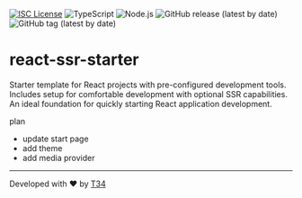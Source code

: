 [![ISC License](http://img.shields.io/badge/license-ISC-blue.svg)](http://copyfree.org)
![TypeScript](https://img.shields.io/badge/TypeScript-5.5.3-blue?logo=typescript&ver=1722870781)
![Node.js](https://img.shields.io/badge/Node.js-%3E%3D20-green?logo=node.js&ver=1722870781)
![GitHub release (latest by date)](https://img.shields.io/github/v/release/t34-dev/react-ssr-starter?ver=1722870781)
![GitHub tag (latest by date)](https://img.shields.io/github/v/tag/t34-dev/react-ssr-starter?sort=semver&style=flat&logo=git&logoColor=white&label=Latest%20Version&color=blue&ver=1722870781)

# react-ssr-starter

Starter template for React projects with pre-configured development tools. Includes setup for comfortable development with optional SSR capabilities. An ideal foundation for quickly starting React application development.

plan
- update start page
- add theme
- add media provider


---

Developed with ❤️ by [T34](https://github.com/t34-dev)
